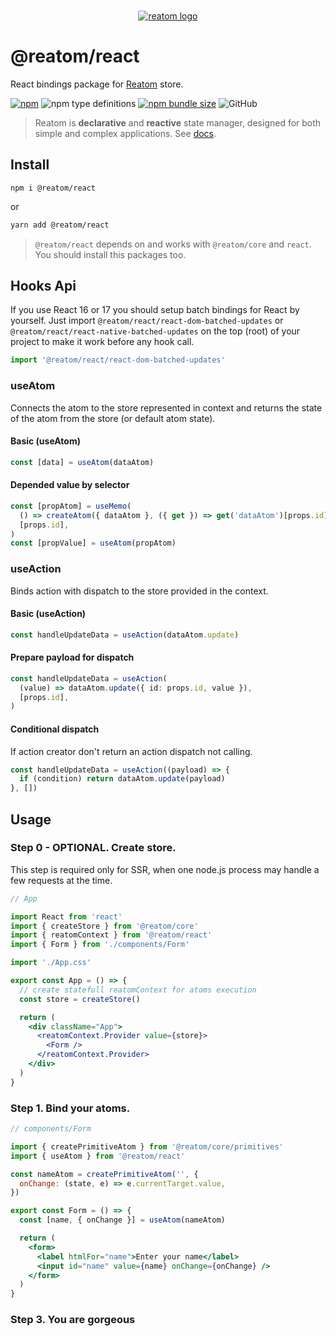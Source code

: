 <div align="center">
<br/>

[![reatom logo](https://reatom.js.org/logos/logo.svg)](https://reatom.js.org)

</div>

# @reatom/react

React bindings package for [Reatom](https://github.com/artalar/reatom) store.

[![npm](https://img.shields.io/npm/v/@reatom/react?style=flat-square)](https://www.npmjs.com/package/@reatom/react)
![npm type definitions](https://img.shields.io/npm/types/@reatom/react?style=flat-square)
[![npm bundle size](https://img.shields.io/bundlephobia/minzip/@reatom/react?style=flat-square)](https://bundlephobia.com/result?p=@reatom/react)
![GitHub](https://img.shields.io/github/license/artalar/reatom?style=flat-square)

> Reatom is **declarative** and **reactive** state manager, designed for both simple and complex applications. See [docs](https://github.com/artalar/reatom).

## Install

```
npm i @reatom/react
```

or

```sh
yarn add @reatom/react
```

> `@reatom/react` depends on and works with `@reatom/core` and `react`. You should install this packages too.

## Hooks Api

If you use React 16 or 17 you should setup batch bindings for React by yourself. Just import `@reatom/react/react-dom-batched-updates` or `@reatom/react/react-native-batched-updates` on the top (root) of your project to make it work before any hook call.

```ts
import '@reatom/react/react-dom-batched-updates'
```

### useAtom

Connects the atom to the store represented in context and returns the state of the atom from the store (or default atom state).

#### Basic (useAtom)

```ts
const [data] = useAtom(dataAtom)
```

#### Depended value by selector

```ts
const [propAtom] = useMemo(
  () => createAtom({ dataAtom }, ({ get }) => get('dataAtom')[props.id]),
  [props.id],
)
const [propValue] = useAtom(propAtom)
```

### useAction

Binds action with dispatch to the store provided in the context.

#### Basic (useAction)

```ts
const handleUpdateData = useAction(dataAtom.update)
```

#### Prepare payload for dispatch

```ts
const handleUpdateData = useAction(
  (value) => dataAtom.update({ id: props.id, value }),
  [props.id],
)
```

#### Conditional dispatch

If action creator don't return an action dispatch not calling.

```ts
const handleUpdateData = useAction((payload) => {
  if (condition) return dataAtom.update(payload)
}, [])
```

## Usage

### Step 0 - OPTIONAL. Create store.

This step is required only for SSR, when one node.js process may handle a few requests at the time.

```jsx
// App

import React from 'react'
import { createStore } from '@reatom/core'
import { reatomContext } from '@reatom/react'
import { Form } from './components/Form'

import './App.css'

export const App = () => {
  // create statefull reatomContext for atoms execution
  const store = createStore()

  return (
    <div className="App">
      <reatomContext.Provider value={store}>
        <Form />
      </reatomContext.Provider>
    </div>
  )
}
```

### Step 1. Bind your atoms.

```jsx
// components/Form

import { createPrimitiveAtom } from '@reatom/core/primitives'
import { useAtom } from '@reatom/react'

const nameAtom = createPrimitiveAtom('', {
  onChange: (state, e) => e.currentTarget.value,
})

export const Form = () => {
  const [name, { onChange }] = useAtom(nameAtom)

  return (
    <form>
      <label htmlFor="name">Enter your name</label>
      <input id="name" value={name} onChange={onChange} />
    </form>
  )
}
```

### Step 3. You are gorgeous

<!--
## Why React so unfriendly for state-managers

- github.com/facebook/react/issues/14259#issuecomment-439632622
- kaihao.dev/posts/Stale-props-and-zombie-children-in-Redux
-->
